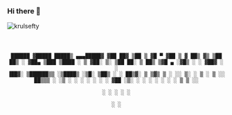 ### Hi there 👋
<p align="left"> <img src="https://komarev.com/ghpvc/?username=krulsefty&label=Profile%20views&color=0e75b6&style=flat" alt="krulsefty" /></p>
<div align="center">
<pre><code>


  ██████   ▓█████     █████▒  ▄▄▄█████▓  ▓██   ██▓
▒██    ▒   ▓█   ▀   ▓██   ▒   ▓  ██▒ ▓▒   ▒██  ██▒
░ ▓██▄     ▒███     ▒████ ░   ▒ ▓██░ ▒░    ▒██ ██░
  ▒   ██▒  ▒▓█  ▄   ░▓█▒  ░   ░ ▓██▓ ░     ░ ▐██▓░
▒██████▒▒  ░▒████▒  ░▒█░        ▒██▒ ░     ░ ██▒▓░
▒ ▒▓▒ ▒ ░  ░░ ▒░ ░   ▒ ░        ▒ ░░        ██▒▒▒ 
░ ░▒  ░ ░   ░ ░  ░   ░            ░       ▓██ ░▒░ 
░  ░  ░       ░      ░ ░        ░         ▒ ▒ ░░  
      ░       ░  ░                        ░ ░     
                                          ░ ░     
                                           

</code></pre>


